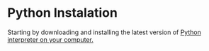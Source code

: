 # Python Instalation

Starting by downloading and installing the latest version of <a href="https://www.python.org/downloads/">Python interpreter on your computer.</a>